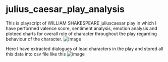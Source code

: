 # julius_caesar_play_analysis

This is playscript of WILLIAM SHAKESPEARE juliuscaesar play in which I have performed valence score, sentiment analysis, emotion analysis and ploteed charts for overall role of character throughout the play regarding behaviour of the character.
![image](https://user-images.githubusercontent.com/68246393/170628867-3a7a4fc3-c0cc-489d-8b81-abac77e9d2c5.png)

Here I have extracted dialogues of lead characters in the play and stored all this data into csv file like this
![image](https://user-images.githubusercontent.com/68246393/170629227-ebeb05ce-440e-4b87-a1be-43617535b93a.png)

